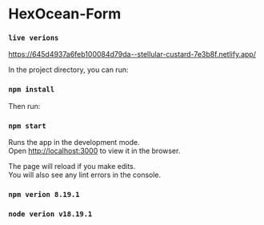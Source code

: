 # HexOcean-Form

### `live verions`

https://645d4937a6feb100084d79da--stellular-custard-7e3b8f.netlify.app/

In the project directory, you can run:

### `npm install`

Then run:

### `npm start`

Runs the app in the development mode.\
Open [http://localhost:3000](http://localhost:3000) to view it in the browser.

The page will reload if you make edits.\
You will also see any lint errors in the console.

### `npm verion 8.19.1`

### `node verion v18.19.1`
